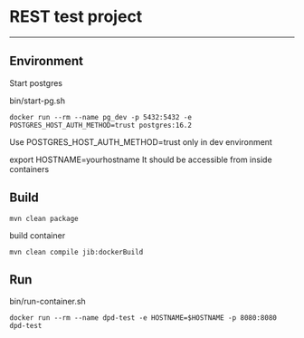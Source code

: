 # REST test project

***

## Environment
Start postgres

bin/start-pg.sh
```
docker run --rm --name pg_dev -p 5432:5432 -e POSTGRES_HOST_AUTH_METHOD=trust postgres:16.2
```
Use POSTGRES_HOST_AUTH_METHOD=trust only in dev environment

export HOSTNAME=yourhostname
It should be accessible from inside containers

## Build

```mvn clean package```

build container

```mvn clean compile jib:dockerBuild```

## Run

bin/run-container.sh
```
docker run --rm --name dpd-test -e HOSTNAME=$HOSTNAME -p 8080:8080 dpd-test
```


